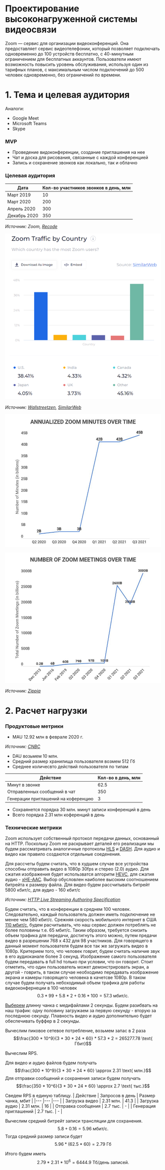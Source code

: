 # Проектирование высоконагруженной системы видеосвязи
Zoom — сервис для организации видеоконференций. Она предоставляет сервис видеотелефонии, который позволяет подключать одновременно до 100 устройств бесплатно, с 40-минутным ограничением для бесплатных аккаунтов. Пользователи имеют возможность повысить уровень обслуживания, используя один из тарифных планов, с максимальным числом подключений до 500 человек одновременно, без ограничений по времени.
# 1. Тема и целевая аудитория
Аналоги:
- Google Meet
- Microsoft Teams
- Skype

### MVP
- Проведение видоконференции, создание приглашения на нее
- Чат и доска для рисования, связанные с каждой конференцией
- Запись и сохранение звонков как локально, так и облачно
### Целевая аудитория
|  Дата 	|  Кол-во участников звонков в день, млн 	|  
|---	|---	|
|  Март 2019 	|  10 	|
|  Март 2020 	|   200	|
|  Апрель 2020 	|   300	|
|  Декабрь 2020 	|   350	|

*Источник: Zoom, [Recode](https://www.vox.com/recode/21726260/zoom-microsoft-teams-video-conferencing-post-pandemic-coronavirus)*

![Статистика использования по странам](/img/zoom-usage-by-country.jpg)

*Источник: [Wallstreetzen](https://www.wallstreetzen.com/stocks/us/nasdaq/zm/statistics#:~:text=Zoom%20Traffic%20by%20Country), [SimilarWeb](https://www.similarweb.com/website/zoom.us/#overview)*

![annualized-zoom-minutes-over-time](/img/annualized-zoom-minutes-over-time.jpg "annualized-zoom-minutes-over-time.jpg")

![number-of-zoom-meetings-over-time](/img/number-of-zoom-meetings-over-time.jpg "number-of-zoom-meetings-over-time")

*Источник: [Zippia](https://www.zippia.com/advice/zoom-meeting-statistics/#:~:text=Zoom%E2%80%99s-,biggest,-competitors%20are%20Microsoft)*

# 2. Расчет нагрузки
### Продуктовые метрики
- MAU 12.92 млн в феврале 2020 г.

*Источник: [CNBC](https://www.cnbc.com/2020/02/26/zoom-has-added-more-users-so-far-this-year-than-in-2019-bernstein.html#:~:text=on%20Zoom%20stock.-,Zoom%20had%2012.92,-million%20monthly%20active)*

- DAU возьмем 10 млн.
- Средний размер хранилища пользователя возмем 512 Гб
- Среднее количесвто действий пользователя по типам

|  Действие 	|  Кол-во в день, млн 	|  
|---	|---	|
|  Минут в звонке 	|  62.5 	|
|  Отправленных сообщений в чат 	|  350	|
|  Генерации приглашений на коференцию 	|  3	|

- Сохраянется порядка 30 млн. минут записи конференций в день
- Всего порядка 2.31 млн коференций в день

### Технические метрики

Zoom использует собственный протокол передачи данных, основанный на HTTP. Поскольку Zoom не раскрывает деталей его реализации мы будем рассматривать аналогичные протоколы [HLS](https://en.wikipedia.org/wiki/HTTP_Live_Streaming) и [DASH](https://en.wikipedia.org/wiki/Dynamic_Adaptive_Streaming_over_HTTP). Для аудио и видео как правило создаются отдельные соеденения.

Для рассчеты будем считать, что в худшем случае все устройства способны отправить видео в 1080p 30fps и стерео (2.0) аудио.
Для сжатия изображения будет использватся алгоритм [HEVC](https://en.wikipedia.org/wiki/High_Efficiency_Video_Coding), для сжатия аудио - [xHE-AAC](https://www.iis.fraunhofer.de/en/ff/amm/broadcast-streaming/xheaac.html). Выбор обусловлен наиболее высоким соотношением битрейта к размеру файла.
Для видео будем рассчитывать битрейт 5800 кбит/c, для аудио - 160 кбит/c

*Источник: [HTTP Live Streaming Authoring Specification](https://developer.apple.com/documentation/http_live_streaming/http_live_streaming_hls_authoring_specification_for_apple_devices)*

Будем считать, что в конференции в среднем 100 человек. Следовательно, каждый пользователь должен иметь подключение не менее чем 580 кбит/c. Срежняя скорость мобильного интернет в США [110 мбит/c](https://worldpopulationreview.com/country-rankings/internet-speeds-by-country#:~:text=203.81-,110.07,-Spain), будем расчитывать, что наш сервис должен потреблять не более половины т.е. 65 мбит/c. Таким образом, требуется снизить объем трафика для передачи, достигнуть этого можно, путем предачи видео в разрешении 768 x 432 для 98 участников. Для говорящего в данный момент пользователя будем все так же загружать видео в 1080p. Критерием того, что человек говрит, будем считать наличие звук в его аудиоканале более 3 секунд. Изображение самого пользователя будем передавать в full hd только при условии, что он говорит. Стоит отметить, что один пользователь может демонстрировать экран, а другой - говрить, в таком случае необходимо передавать изображение экрана и камеры говорящего человека в качетсве 1080p.
В таком случае будем получать небоходимый объем трафика для работы видеоконфернеции в 100 человек
$$0.3 * 99 + 5.8 * 2 + 0.16 * 100 = 57.3\text{ мбит/c.}$$

[Выберем](https://bitmovin.com/mpeg-dash-hls-segment-length/#:~:text=average%20throughput%20decreases.-,CONCLUSIONS,-Based%20on%20the) длинну чанка с медифайлами 2 секунды. Будем разибвать на наш трафик: одну половину загружаем за первую секунду - вторую за последнюю секунду. Плавность видео и аудио дополнительно будет обеспечивать буффер в 2 секунды.

Вычеслим пиковое сетевое потребление, возьмем запас в 2 раза
$$\frac{300 * 10^9}{3 * 30 * 24 * 60} * 57.3 * 2 = 265277.78 \text{ Гбит}$$

Вычеслим RPS.

Для видео и аудио файлов будем получать
$$\frac{300 * 10^9}{3 * 30 * 24 * 60} \approx 2.31 \text{ млн.}$$
Для отправки сообщений и сохранения записи будем получать
$$\frac{350 * 10^6}{3 * 30 * 24 * 60} \approx 2.7 \text{ тыс.}$$

Сведем RPS в единую таблицу.
|  Действие 	|  Запросов в день 	|  Размер чанка, мбит |
|---	|---	|---	|
|  Загрузка видео 	|  2.31 млн. 	| 41.3 |
|  Загрузка аудио 	|  2.31 млн.	| 16 | 
|  Отправка сообщения 	|  2.7 тыс.	| - |
|  Генерация приглашений 	|  2.7 тыс.	| - |

Вычеслим средний битрейт записи трансляции для сохранения.
$$5.8 + 0.16 = 5.96\text{ мбит/c.}$$
Тогда средний размер записи будет
$$5.96 * (62.5 * 60) = 2.79\text{ Гб}$$

Итого будем иметь
$$2.79 * 2.31 * 10^6 = 6444.9\text{ Тб/день записей.}$$
